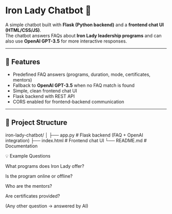 # Iron Lady Chatbot 🤖

A simple chatbot built with **Flask (Python backend)** and a **frontend chat UI (HTML/CSS/JS)**.  
The chatbot answers FAQs about **Iron Lady leadership programs** and can also use **OpenAI GPT-3.5** for more interactive responses.

---

## 🚀 Features
- Predefined FAQ answers (programs, duration, mode, certificates, mentors)  
- Fallback to **OpenAI GPT-3.5** when no FAQ match is found  
- Simple, clean frontend chat UI  
- Flask backend with REST API  
- CORS enabled for frontend-backend communication  

---

## 📂 Project Structure
iron-lady-chatbot/
│
├── app.py # Flask backend (FAQ + OpenAI integration)
├── index.html # Frontend chat UI
└── README.md # Documentation


💡 Example Questions

What programs does Iron Lady offer?

Is the program online or offline?

Who are the mentors?

Are certificates provided?

(Any other question → answered by AI)
